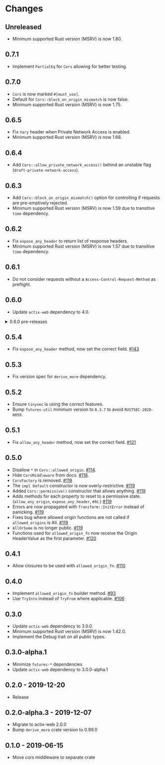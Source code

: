 # Changes

## Unreleased

- Minimum supported Rust version (MSRV) is now 1.80.

## 0.7.1

- Implement `PartialEq` for `Cors` allowing for better testing.

## 0.7.0

- `Cors` is now marked `#[must_use]`.
- Default for `Cors::block_on_origin_mismatch` is now false.
- Minimum supported Rust version (MSRV) is now 1.75.

## 0.6.5

- Fix `Vary` header when Private Network Access is enabled.
- Minimum supported Rust version (MSRV) is now 1.68.

## 0.6.4

- Add `Cors::allow_private_network_access()` behind an unstable flag (`draft-private-network-access`).

## 0.6.3

- Add `Cors::block_on_origin_mismatch()` option for controlling if requests are pre-emptively rejected.
- Minimum supported Rust version (MSRV) is now 1.59 due to transitive `time` dependency.

## 0.6.2

- Fix `expose_any_header` to return list of response headers.
- Minimum supported Rust version (MSRV) is now 1.57 due to transitive `time` dependency.

## 0.6.1

- Do not consider requests without a `Access-Control-Request-Method` as preflight.

## 0.6.0

- Update `actix-web` dependency to 4.0.

<details>
<summary>0.6.0 pre-releases</summary>

## 0.6.0-beta.10

- Ensure that preflight responses contain a `Vary` header. [#224]

[#224]: https://github.com/actix/actix-extras/pull/224

## 0.6.0-beta.9

- Relax body type bounds on middleware impl. [#223]
- Update `actix-web` dependency to `4.0.0-rc.1`.

[#223]: https://github.com/actix/actix-extras/pull/223

## 0.6.0-beta.8

- Minimum supported Rust version (MSRV) is now 1.54.

## 0.6.0-beta.7

- Update `actix-web` dependency to `4.0.0-beta.15`. [#216]

[#216]: https://github.com/actix/actix-extras/pull/216

## 0.6.0-beta.6

- Fix panic when wrapping routes with dynamic segments in their paths. [#213]

[#213]: https://github.com/actix/actix-extras/pull/213

## 0.6.0-beta.5 _(YANKED)_

- Update `actix-web` dependency to `4.0.0.beta-14`. [#209]

[#209]: https://github.com/actix/actix-extras/pull/209

## 0.6.0-beta.4

- No significant changes since `0.6.0-beta.3`.

## 0.6.0-beta.3

- Make `Cors` middleware generic over body type [#195]
- Fix `expose_any_header` behavior. [#204]
- Update `actix-web` dependency to v4.0.0-beta.10. [#203]
- Minimum supported Rust version (MSRV) is now 1.52.

[#195]: https://github.com/actix/actix-extras/pull/195
[#203]: https://github.com/actix/actix-extras/pull/203
[#204]: https://github.com/actix/actix-extras/pull/204

## 0.6.0-beta.2

- No notable changes.

## 0.6.0-beta.1

- Update `actix-web` dependency to 4.0.0 beta.
- Minimum supported Rust version (MSRV) is now 1.46.0.

</details>

## 0.5.4

- Fix `expose_any_header` method, now set the correct field. [#143]

[#143]: https://github.com/actix/actix-extras/pull/143

## 0.5.3

- Fix version spec for `derive_more` dependency.

## 0.5.2

- Ensure `tinyvec` is using the correct features.
- Bump `futures-util` minimum version to `0.3.7` to avoid `RUSTSEC-2020-0059`.

## 0.5.1

- Fix `allow_any_header` method, now set the correct field. [#121]

[#121]: https://github.com/actix/actix-extras/pull/121

## 0.5.0

- Disallow `*` in `Cors::allowed_origin`. [#114].
- Hide `CorsMiddleware` from docs. [#118].
- `CorsFactory` is removed. [#119]
- The `impl Default` constructor is now overly-restrictive. [#119]
- Added `Cors::permissive()` constructor that allows anything. [#119]
- Adds methods for each property to reset to a permissive state. (`allow_any_origin`, `expose_any_header`, etc.) [#119]
- Errors are now propagated with `Transform::InitError` instead of panicking. [#119]
- Fixes bug where allowed origin functions are not called if `allowed_origins` is All. [#119]
- `AllOrSome` is no longer public. [#119]
- Functions used for `allowed_origin_fn` now receive the Origin HeaderValue as the first parameter. [#120]

[#114]: https://github.com/actix/actix-extras/pull/114
[#118]: https://github.com/actix/actix-extras/pull/118
[#119]: https://github.com/actix/actix-extras/pull/119
[#120]: https://github.com/actix/actix-extras/pull/120

## 0.4.1

- Allow closures to be used with `allowed_origin_fn`. [#110]

[#110]: https://github.com/actix/actix-extras/pull/110

## 0.4.0

- Implement `allowed_origin_fn` builder method. [#93]
- Use `TryInto` instead of `TryFrom` where applicable. [#106]

[#93]: https://github.com/actix/actix-extras/pull/93
[#106]: https://github.com/actix/actix-extras/pull/106

## 0.3.0

- Update `actix-web` dependency to 3.0.0.
- Minimum supported Rust version (MSRV) is now 1.42.0.
- Implement the Debug trait on all public types.

## 0.3.0-alpha.1

- Minimize `futures-*` dependencies
- Update `actix-web` dependency to 3.0.0-alpha.1

## 0.2.0 - 2019-12-20

- Release

## 0.2.0-alpha.3 - 2019-12-07

- Migrate to actix-web 2.0.0
- Bump `derive_more` crate version to 0.99.0

## 0.1.0 - 2019-06-15

- Move cors middleware to separate crate
